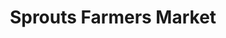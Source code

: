 ---
title: "Sprouts Farmers Market"
url: /the-villages/sprouts-farmers-market/
shop: supermarket
---